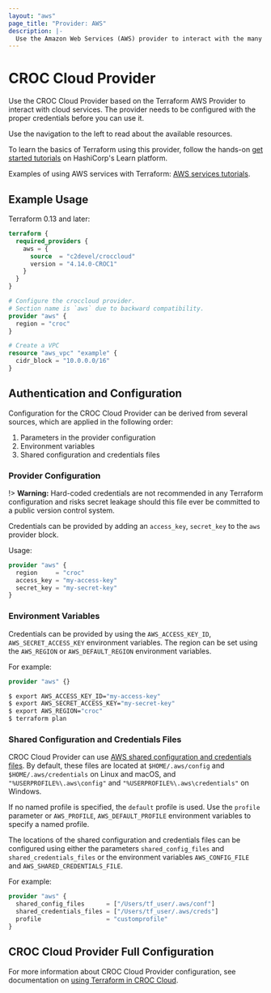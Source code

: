 ```yaml
---
layout: "aws"
page_title: "Provider: AWS"
description: |-
  Use the Amazon Web Services (AWS) provider to interact with the many resources supported by AWS. You must configure the provider with the proper credentials before you can use it.
---
```


# CROC Cloud Provider

Use the CROC Cloud Provider based on the Terraform AWS Provider to interact with cloud services.
The provider needs to be configured with the proper credentials before you can use it.

Use the navigation to the left to read about the available resources.

To learn the basics of Terraform using this provider, follow the
hands-on [get started tutorials][hashicorp-tutorials] on HashiCorp's Learn platform.

Examples of using AWS services with Terraform: [AWS services tutorials][aws-tutorials].

[hashicorp-tutorials]: https://learn.hashicorp.com/tutorials/terraform/infrastructure-as-code?in=terraform/aws-get-started&utm_source=WEBSITE&utm_medium=WEB_IO&utm_offer=ARTICLE_PAGE&utm_content=DOCS
[aws-tutorials]: https://learn.hashicorp.com/collections/terraform/aws?utm_source=WEBSITE&utm_medium=WEB_IO&utm_offer=ARTICLE_PAGE&utm_content=DOCS

## Example Usage

Terraform 0.13 and later:

```terraform
terraform {
  required_providers {
    aws = {
      source  = "c2devel/croccloud"
      version = "4.14.0-CROC1"
    }
  }
}

# Configure the croccloud provider.
# Section name is `aws` due to backward compatibility.
provider "aws" {
  region = "croc"
}

# Create a VPC
resource "aws_vpc" "example" {
  cidr_block = "10.0.0.0/16"
}
```

## Authentication and Configuration

Configuration for the CROC Cloud Provider can be derived from several sources,
which are applied in the following order:

1. Parameters in the provider configuration
2. Environment variables
3. Shared configuration and credentials files

### Provider Configuration

!> **Warning:** Hard-coded credentials are not recommended in any Terraform
configuration and risks secret leakage should this file ever be committed to a
public version control system.

Credentials can be provided by adding an `access_key`, `secret_key` to the `aws` provider block.

Usage:

```terraform
provider "aws" {
  region     = "croc"
  access_key = "my-access-key"
  secret_key = "my-secret-key"
}
```

### Environment Variables

Credentials can be provided by using the `AWS_ACCESS_KEY_ID`, `AWS_SECRET_ACCESS_KEY` environment variables.
The region can be set using the `AWS_REGION` or `AWS_DEFAULT_REGION` environment variables.

For example:

```terraform
provider "aws" {}
```

```sh
$ export AWS_ACCESS_KEY_ID="my-access-key"
$ export AWS_SECRET_ACCESS_KEY="my-secret-key"
$ export AWS_REGION="croc"
$ terraform plan
```

### Shared Configuration and Credentials Files

CROC Cloud Provider can use [AWS shared configuration and credentials files][aws-configure-files].
By default, these files are located at `$HOME/.aws/config` and `$HOME/.aws/credentials` on Linux and macOS,
and `"%USERPROFILE%\.aws\config"` and `"%USERPROFILE%\.aws\credentials"` on Windows.

[aws-configure-files]: https://docs.aws.amazon.com/cli/latest/userguide/cli-configure-files.html

If no named profile is specified, the `default` profile is used.
Use the `profile` parameter or `AWS_PROFILE`, `AWS_DEFAULT_PROFILE` environment variables to specify a named profile.

The locations of the shared configuration and credentials files can be configured using either
the parameters `shared_config_files` and `shared_credentials_files`
or the environment variables `AWS_CONFIG_FILE` and `AWS_SHARED_CREDENTIALS_FILE`.

For example:

```terraform
provider "aws" {
  shared_config_files      = ["/Users/tf_user/.aws/conf"]
  shared_credentials_files = ["/Users/tf_user/.aws/creds"]
  profile                  = "customprofile"
}
```

## CROC Cloud Provider Full Configuration

For more information about CROC Cloud Provider configuration, see documentation on [using Terraform in CROC Cloud][terraform].

[terraform]: https://docs.cloud.croc.ru/en/api/tools/terraform.html
